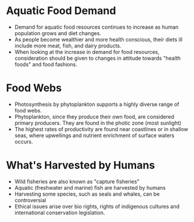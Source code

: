 # Aquatic Food Demand
- Demand for aquatic food resources continues to increase as human population grows and diet changes.
- As people become wealthier and more health conscious, their diets ill include more meat, fish, and dairy products.
- When looking at the increase in demand for food resources, consideration should be given to changes in attitude towards "health foods" and food fashions.
# Food Webs
- Photosynthesis by phytoplankton supports a highly diverse range of food webs.
- Phytoplankton, since they produce their own food, are considered primary producers. They are found in the photic zone (most sunlight)
- The highest rates of productivity are found near coastlines or in shallow seas, where upwellings and nutrient enrichment of surface waters occurs.
# What's Harvested by Humans
- Wild fisheries are also known as "capture fisheries"
- Aquatic (freshwater and marine) fish are harvested by humans
- Harvesting some species, such as seals and whales, can be controversial
- Ethical issues arise over bio rights, rights of indigenous cultures and international conservation legislation.
